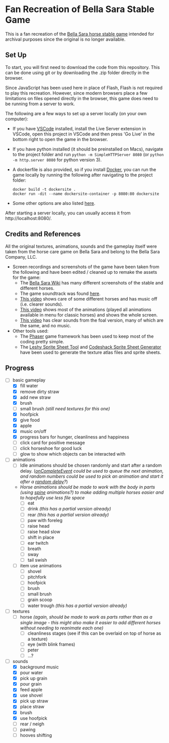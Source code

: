 # Fan Recreation of Bella Sara Stable Game

This is a fan recreation of the [Bella Sara horse stable game](https://bellasara.wiki.gg/wiki/Magical_Horses) intended for archival purposes since the original is no longer available.


## Set Up

To start, you will first need to download the code from this repository. This can be done using git or by downloading the .zip folder directly in the browser.

Since JavaScript has been used here in place of Flash, Flash is not required to play this recreation. However, since modern browsers place a few limitations on files opened directly in the browser, this game does need to be running from a server to work.

The following are a few ways to set up a server locally (on your own computer):

- If you have [VSCode](https://code.visualstudio.com/) installed, install the Live Server extension in VSCode, open this project in VSCode and then press 'Go Live' in the bottom right to open the game in the browser.

- If you have python installed (it should be preinstalled on Macs), navigate to the project folder and run `python -m SimpleHTTPServer 8080` (or `python -m http.server 8080`	for python version 3).

- A dockerfile is also provided, so if you install [Docker](https://www.docker.com/get-started/), you can run the game locally by running the following after navigating to the project folder:
  ```
  docker build -t dockersite .
  docker run -dit --name dockersite-container -p 8080:80 dockersite
  ```

- Some other options are also listed [here](https://blog.ourcade.co/posts/2020/5-local-web-server-get-started-phaser-3/).


After starting a server locally, you can usually access it from http://localhost:8080/.



## Credits and References

All the original textures, animations, sounds and the gameplay itself were taken from the horse care game on Bella Sara and belong to the Bella Sara Company, LLC.

- Screen recordings and screenshots of the game have been taken from the following and have been edited / cleaned up to remake the assets for the game:
  - The [Bella Sara Wiki](https://bellasara.wiki.gg/wiki/Bella_Sara_Wiki) has many  different screenshots of the stable and different horses.
  - The game soundtrack was found [here](https://www.youtube.com/watch?v=KwJBx4gI1uw&list=PLE_maQWjY0W55azSzRqAEwgmo-8Nl2jfn&index=9).
  - [This video](https://www.youtube.com/watch?v=uaQ2FjKgHKQ&t=627s) shows care of some different horses and has music off (i.e. clearer sounds).
  - [This video](https://www.youtube.com/watch?v=DVlLQOMo2Ow) shows most of the animations (played all animations available in menu for classic horses) and shows the whole screen.
  - [This video](https://www.youtube.com/watch?v=nw-J5skHzrE) has clear sounds from the foal version, many of which are the same, and no music.
- Other tools used:
  - The [Phaser](https://phaser.io/) game framework has been used to keep most of the coding pretty simple.
  - The [Leshy Sprite Sheet Tool](https://www.leshylabs.com/apps/sstool/) and [Codeshack Sprite Sheet Generator](https://codeshack.io/images-sprite-sheet-generator/) have been used to generate the texture atlas files and sprite sheets.
  <!-- - [Spine Animations](https://blog.ourcade.co/posts/2020/phaser-3-parcel-typescript-spine/) will probably be the best option for the horse animations (so it can be animated in parts), but it does cost money. Basic sprites have been used so far instead to provide some basic animation. -->

## Progress
- [ ] basic gameplay
  - [x] fill water
  - [x] remove dirty straw
  - [x] add new straw
  - [x] brush
  - [ ] small brush *(still need textures for this one)*
  - [x] hoofpick
  - [x] give food
  - [x] apple
  - [x] music on/off
  - [x] progress bars for hunger, cleanliness and happiness
  - [ ] click card for positive message
  - [ ] click horseshoe for good luck
  - [ ] glow to show which objects can be interacted with
- [ ] animations
  - [ ] Idle animations should be chosen randomly and start after a random delay. (*[onCompleteEvent](https://labs.phaser.io/view.html?src=src\animation\on%20complete%20event.js) could be used to queue the next animation, and random numbers could be used to pick an animation and start it after a [random delay](https://labs.phaser.io/view.html?src=src\animation\random%20delay.js)?*)
  - *Horse animations should be made to work with the body in parts (using [spine](http://esotericsoftware.com/) animations?) to make adding multiple horses easier and to hopefully use less file space*
    - [ ] eat
    - [ ] drink *(this has a partial version already)*
    - [ ] rear *(this has a partial version already)*
    - [ ] paw with foreleg
    - [ ] raise head
    - [ ] raise head slow
    - [ ] shift in place
    - [ ] ear twitch
    - [ ] breath
    - [ ] sway
    - [ ] tail swish
  - [ ] item use animations
    - [ ] shovel
    - [ ] pitchfork
    - [ ] hoofpick
    - [ ] brush
    - [ ] small brush
    - [ ] grain scoop
    - [ ] water trough *(this has a partial version already)*
- [ ] textures
  - [ ] horse *(again, should be made to work as parts rather than as a single image - this might also make it easier to add different horses without needing to reanimate each one)*
    - [ ] cleanliness stages (see if this can be overlaid on top of horse as a texture)
    - [ ] eye (with blink frames)
    - [ ] peter
    - [ ] ...?
- [ ] sounds
  - [x] background music
  - [x] pour water
  - [x] pick up grain
  - [x] pour grain
  - [x] feed apple
  - [x] use shovel
  - [x] pick up straw
  - [x] place straw
  - [x] brush
  - [x] use hoofpick
  - [ ] rear / neigh
  - [ ] pawing
  - [ ] hooves shifting